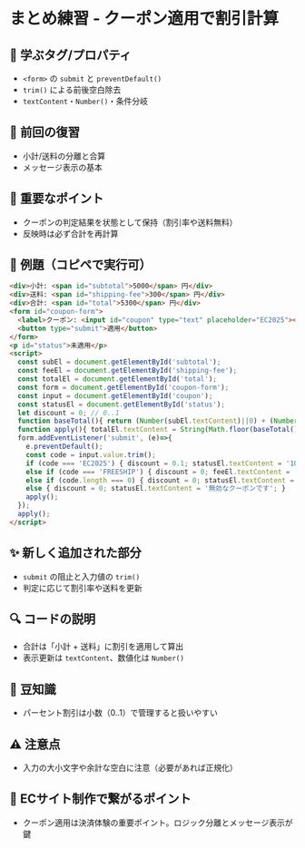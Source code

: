 # まとめ練習 - クーポン適用で割引計算

## 🧩 **学ぶタグ/プロパティ**
- `<form>` の `submit` と `preventDefault()`
- `trim()` による前後空白除去
- `textContent`・`Number()`・条件分岐

## 🔁 **前回の復習**
- 小計/送料の分離と合算
- メッセージ表示の基本

## 📌 **重要なポイント**
- クーポンの判定結果を状態として保持（割引率や送料無料）
- 反映時は必ず合計を再計算

## 🧪 **例題（コピペで実行可）**

```html
<div>小計: <span id="subtotal">5000</span> 円</div>
<div>送料: <span id="shipping-fee">300</span> 円</div>
<div>合計: <span id="total">5300</span> 円</div>
<form id="coupon-form">
  <label>クーポン: <input id="coupon" type="text" placeholder="EC2025"></label>
  <button type="submit">適用</button>
</form>
<p id="status">未適用</p>
<script>
  const subEl = document.getElementById('subtotal');
  const feeEl = document.getElementById('shipping-fee');
  const totalEl = document.getElementById('total');
  const form = document.getElementById('coupon-form');
  const input = document.getElementById('coupon');
  const statusEl = document.getElementById('status');
  let discount = 0; // 0..1
  function baseTotal(){ return (Number(subEl.textContent)||0) + (Number(feeEl.textContent)||0); }
  function apply(){ totalEl.textContent = String(Math.floor(baseTotal() * (1 - discount))); }
  form.addEventListener('submit', (e)=>{
    e.preventDefault();
    const code = input.value.trim();
    if (code === 'EC2025') { discount = 0.1; statusEl.textContent = '10%OFFを適用しました'; }
    else if (code === 'FREESHIP') { discount = 0; feeEl.textContent = '0'; statusEl.textContent = '送料を無料にしました'; }
    else if (code.length === 0) { discount = 0; statusEl.textContent = 'コードを入力してください'; }
    else { discount = 0; statusEl.textContent = '無効なクーポンです'; }
    apply();
  });
  apply();
</script>
```

## ✨ **新しく追加された部分**
- `submit` の阻止と入力値の `trim()`
- 判定に応じて割引率や送料を更新

## 🔍 **コードの説明**
- 合計は「小計 + 送料」に割引を適用して算出
- 表示更新は `textContent`、数値化は `Number()`

## 📖 **豆知識**
- パーセント割引は小数（0..1）で管理すると扱いやすい

## ⚠️ **注意点**
- 入力の大小文字や余計な空白に注意（必要があれば正規化）

## 🛒 **ECサイト制作で繋がるポイント**
- クーポン適用は決済体験の重要ポイント。ロジック分離とメッセージ表示が鍵
